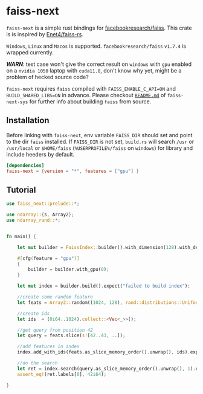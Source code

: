 # faiss-next

`faiss-next` is a simple rust bindings for [facebookresearch/faiss](https://github.com/facebookresearch/faiss). This crate is is inspired by [Enet4/faiss-rs](https://github.com/Enet4/faiss-rs).

`Windows`, `Linux` and `Macos` is supported. `facebookresearch/faiss` `v1.7.4` is wrapped currently.

***WARN***: test case won't give the correct result on `windows` with `gpu` enabled on a `nvidia 1050` laptop with `cuda11.8`, don't know why yet, might be a problem of hecked source code? 

`faiss-next` requires `faiss` compiled with `FAISS_ENABLE_C_API=ON` and `BUILD_SHARED_LIBS=ON` in advance. Please checkout [`README.md`](https://github.com/yexiangyu/faiss-next/blob/main/faiss-next-sys/README.md) of `faiss-next-sys` for further info about building `faiss` from source.

## Installation

Before linking with `faiss-next`, env variable `FAISS_DIR` should set and point to the dir `faiss` installed.  If `FAISS_DIR` is not set,  `build.rs` will search `/usr` or `/usr/local` or `$HOME/faiss` (`%USERPROFILE%/faiss` on `windows`) for library and include heeders by default. 


```toml
[dependencies]
faiss-next = {version = "*", features = ["gpu"] }
```

## Tutorial

```rust
use faiss_next::prelude::*;

use ndarray::{s, Array2};
use ndarray_rand::*;


fn main() {

	let mut builder = FaissIndex::builder().with_dimension(128).with_description("IDMap,Flat");

	#[cfg(feature = "gpu")]
	{
		builder = builder.with_gpu(0);
	}

	let mut index = builder.build().expect("failed to build index");

	//create some random feature
	let feats = Array2::random((1024, 128), rand::distributions::Uniform::new(0., 1.));

	//create ids
	let ids  = (0i64..1024).collect::<Vec<_>>();

	//get query from position 42
	let query = feats.slice(s![42..43, ..]);

	//add features in index
	index.add_with_ids(feats.as_slice_memory_order().unwrap(), ids).expect("failed to add feature");

	//do the search
	let ret = index.search(query.as_slice_memory_order().unwrap(), 1).expect("failed to search");
	assert_eq!(ret.labels[0], 42i64);

}
```